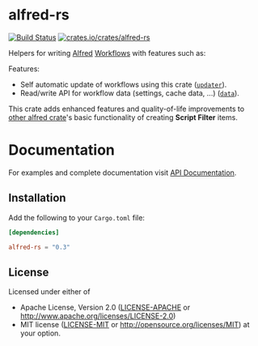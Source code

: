 # alfred-rs

[![Build Status](https://travis-ci.org/spamwax/alfred-workflow.svg?branch=master)](https://travis-ci.org/spamwax/alfred-workflow)
[![crates.io/crates/alfred-rs](http://meritbadge.herokuapp.com/alfred-rs)](https://crates.io/crates/alfred-rs)

Helpers for writing [Alfred][alfred.app] [Workflows][] with features such as:

Features:
- Self automatic update of workflows using this crate ([`updater`]).
- Read/write API for workflow data (settings, cache data, ...) ([`data`]).

This crate adds enhanced features and quality-of-life improvements to
[other alfred crate][alfred]'s basic functionality of creating **Script Filter** items.

# Documentation
For examples and complete documentation visit [API Documentation].

[`updater`]: https://docs.rs/alfred-rs/latest/alfred_rs/updater/index.html
[`data`]: https://docs.rs/alfred-rs/latest/alfred_rs/data/index.html
[alfred]: https://crates.io/crates/alfred
[alfred.app]: http://www.alfredapp.com
[Workflows]: https://www.alfredapp.com/workflows/
[API Documentation]: http://docs.rs/alfred-rs

## Installation

Add the following to your `Cargo.toml` file:

```toml
[dependencies]

alfred-rs = "0.3"
```

## License

Licensed under either of
 * Apache License, Version 2.0 ([LICENSE-APACHE](LICENSE-APACHE) or
   http://www.apache.org/licenses/LICENSE-2.0)
 * MIT license ([LICENSE-MIT](LICENSE-MIT) or
   http://opensource.org/licenses/MIT) at your option.
